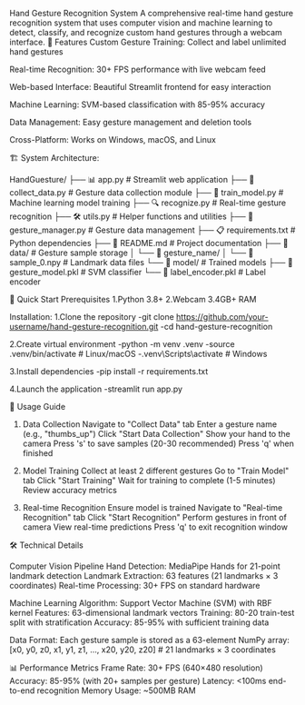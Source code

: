 Hand Gesture Recognition System
A comprehensive real-time hand gesture recognition system that uses computer vision and machine learning to detect, classify, and recognize custom hand gestures through a webcam interface.
🌟 Features
Custom Gesture Training: Collect and label unlimited hand gestures

Real-time Recognition: 30+ FPS performance with live webcam feed

Web-based Interface: Beautiful Streamlit frontend for easy interaction

Machine Learning: SVM-based classification with 85-95% accuracy

Data Management: Easy gesture management and deletion tools

Cross-Platform: Works on Windows, macOS, and Linux

🏗️ System Architecture:

HandGuesture/
├── 📊 app.py                 # Streamlit web application
├── 🎥 collect_data.py        # Gesture data collection module
├── 🤖 train_model.py         # Machine learning model training
├── 🔍 recognize.py           # Real-time gesture recognition
├── 🛠️ utils.py              # Helper functions and utilities
├── 📁 gesture_manager.py     # Gesture data management
├── 📋 requirements.txt       # Python dependencies
├── 📝 README.md             # Project documentation
├── 📂 data/                 # Gesture sample storage
│   └── 📂 gesture_name/
│       └── 📄 sample_0.npy  # Landmark data files
└── 📂 model/                # Trained models
    ├── 📄 gesture_model.pkl # SVM classifier
    └── 📄 label_encoder.pkl # Label encoder

🚀 Quick Start
Prerequisites
1.Python 3.8+
2.Webcam
3.4GB+ RAM

Installation:
1.Clone the repository
-git clone https://github.com/your-username/hand-gesture-recognition.git
-cd hand-gesture-recognition

2.Create virtual environment
-python -m venv .venv
-source .venv/bin/activate  # Linux/macOS
-.venv\Scripts\activate     # Windows

3.Install dependencies
-pip install -r requirements.txt

4.Launch the application
-streamlit run app.py

📖 Usage Guide
1. Data Collection
Navigate to "Collect Data" tab
Enter a gesture name (e.g., "thumbs_up")
Click "Start Data Collection"
Show your hand to the camera
Press 's' to save samples (20-30 recommended)
Press 'q' when finished

2. Model Training
Collect at least 2 different gestures
Go to "Train Model" tab
Click "Start Training"
Wait for training to complete (1-5 minutes)
Review accuracy metrics

3. Real-time Recognition
Ensure model is trained
Navigate to "Real-time Recognition" tab
Click "Start Recognition"
Perform gestures in front of camera
View real-time predictions
Press 'q' to exit recognition window

🛠️ Technical Details

Computer Vision Pipeline
Hand Detection: MediaPipe Hands for 21-point landmark detection
Landmark Extraction: 63 features (21 landmarks × 3 coordinates)
Real-time Processing: 30+ FPS on standard hardware

Machine Learning
Algorithm: Support Vector Machine (SVM) with RBF kernel
Features: 63-dimensional landmark vectors
Training: 80-20 train-test split with stratification
Accuracy: 85-95% with sufficient training data

Data Format:
Each gesture sample is stored as a 63-element NumPy array:
[x0, y0, z0, x1, y1, z1, ..., x20, y20, z20]  # 21 landmarks × 3 coordinates


📊 Performance Metrics
Frame Rate: 30+ FPS (640×480 resolution)
Accuracy: 85-95% (with 20+ samples per gesture)
Latency: <100ms end-to-end recognition
Memory Usage: ~500MB RAM




